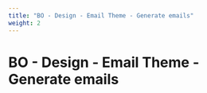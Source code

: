 ```yaml
---
title: "BO - Design - Email Theme - Generate emails"
weight: 2
---
```


# BO - Design - Email Theme - Generate emails
